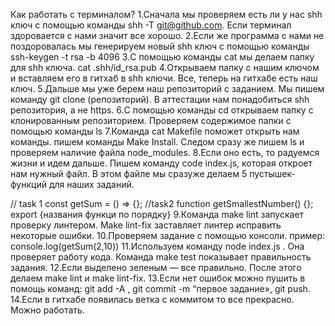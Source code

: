 Как работать с терминалом?
1.Сначала мы проверяем есть ли у нас shh ключ с помощью команды shh -T git@github.com. Если терминал здоровается с нами значит все хорошо.
2.Если же программа с нами не поздоровалась мы генерируем новый shh ключ с помощью команды ssh-keygen -t rsa -b 4096
3.С помощью команды cat мы делаем папку для shh ключа. cat .shh/id_rsa.pub
4.Открываем папку с нашим ключом и вставляем его в гитхаб в shh ключи. Все, теперь на гитхабе есть наш ключ.
5.Дальше мы уже берем наш репозиторий с заданием. Мы пишем команду git clone (репозиторий). В аттестации нам понадобиться shh репозитория, а не https.
6.С помощью команды cd открываем папку с клонированным репозиторием. Проверяем содержимое папки с помощью команды ls
7.Команда cat Makefile поможет открыть нам команды.
пишем команды Make Install. Следом сразу же пишем ls и проверяем наличие файла node_modules.
8.Если оно есть, то радуемся жизни и идем дальше. Пишем команду code index.js, которая откроет нам нужный файл. В этом файле мы сразуже делаем 5 пустышек-функций для наших заданий.

// task 1
const getSum = () => {};
//task2
function getSmallestNumber() {};
export {названия функци по порядку}
9.Команда make lint запускает проверку линтером. Make lint-fix заставляет линтер исправить некоторые ошибки.
10.Проверяем задание с помощью консоли. пример: console.log(getSum(2,10))
11.Используем команду node index.js . Она проверяет работу кода. Команда make test показывает правильность задания. 12.Если выделено зеленым — все правильно. После этого делаем make lint и make lint-fix.
13.Если нет ошибок можно пушить в помощь команд: git add -A , git commit -m “первое задание», git push.
14.Если в гитхабе появилась ветка с коммитом то все прекрасно. Можно работать.

<!---
ilovemakonnen/ilovemakonnen is a ✨ special ✨ repository because its `README.md` (this file) appears on your GitHub profile.
You can click the Preview link to take a look at your changes.
--->
